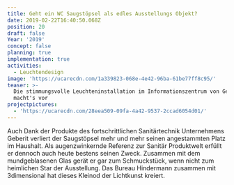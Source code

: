 ```yaml
---
title: Geht ein WC Saugstöpsel als edles Ausstellungs Objekt?
date: 2019-02-22T16:40:50.068Z
position: 20
draft: false
Year: '2019'
concept: false
planning: true
implementation: true
activities:
  - Leuchtendesign
image: 'https://ucarecdn.com/1a339823-068e-4e42-96ba-61be77ff8c95/'
teaser: >-
  Die stimmungsvolle Leuchteninstallation im Informationszentrum von Geberit
  macht's vor
projectpictures:
  - 'https://ucarecdn.com/28eea509-09fa-4a42-9537-2ccad6054d01/'
---
```

Auch Dank der Produkte des fortschrittlichen Sanitärtechnik Unternehmens Geberit verliert der Saugstöpsel mehr und mehr seinen angestammten Platz im Haushalt. Als augenzwinkernde Referenz zur Sanitär Produktwelt erfüllt er dennoch auch heute bestens seinen Zweck. Zusammen mit dem mundgeblasenen Glas gerät er gar zum Schmuckstück, wenn nicht zum heimlichen Star der Ausstellung. Das Bureau Hindermann zusammen mit 3dimensional hat dieses Kleinod der Lichtkunst kreiert.
